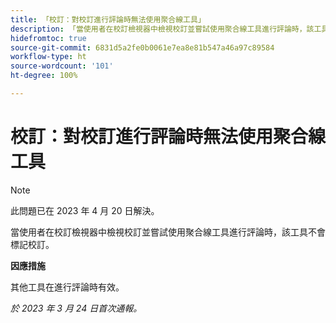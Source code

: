 ```yaml
---
title: 「校訂：對校訂進行評論時無法使用聚合線工具」
description: 「當使用者在校訂檢視器中檢視校訂並嘗試使用聚合線工具進行評論時，該工具不會標記校訂。」
hidefromtoc: true
source-git-commit: 6831d5a2fe0b0061e7ea8e81b547a46a97c89584
workflow-type: ht
source-wordcount: '101'
ht-degree: 100%

---
```



# 校訂：對校訂進行評論時無法使用聚合線工具

<!--This article is on the WF and WFP TOCs-->

>[!NOTE]
>
>此問題已在 2023 年 4 月 20 日解決。

當使用者在校訂檢視器中檢視校訂並嘗試使用聚合線工具進行評論時，該工具不會標記校訂。

**因應措施**

其他工具在進行評論時有效。

_於 2023 年 3 月 24 日首次通報。_

